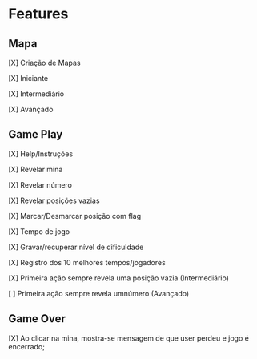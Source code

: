 # Features

## Mapa
[X] Criação de Mapas

[X] Iniciante

[X] Intermediário

[X] Avançado

## Game Play
[X] Help/Instruções

[X] Revelar mina

[X] Revelar número

[X] Revelar posições vazias

[X] Marcar/Desmarcar posição com flag

[X] Tempo de jogo

[X] Gravar/recuperar nível de dificuldade

[X] Registro dos 10 melhores tempos/jogadores

[X] Primeira ação sempre revela uma posição vazia (Intermediário)

[ ] Primeira ação sempre revela umnúmero (Avançado)

## Game Over
[X] Ao clicar na mina, mostra-se mensagem de que user perdeu e jogo é encerrado;
